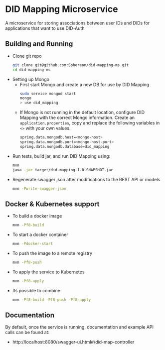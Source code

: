 # DID Mapping Microservice
A microservice for storing associations between user IDs and DIDs for applications that want to use DID-Auth
## Building and Running
* Clone git repo
    ```bash
  git clone git@github.com:Sphereon/did-mapping-ms.git
  cd did-mapping-ms
  ```
* Setting up Mongo
    * First start Mongo and create a new DB for use by DID Mapping
      ```bash
      sudo service mongod start
      mongo
      > use did_mapping
      ```
   * If Mongo is not running in the default location, configure DID Mapping with the correct Mongo information. Create an `application.properties`, copy and replace the following variables in `<>` with your own values.
      ````bash
     spring.data.mongodb.host=<mongo-host>
     spring.data.mongodb.port=<mongo-host-port>
     spring.data.mongodb.database=did_mapping
      ````
* Run tests, build jar, and run DID Mapping using:
    ````bash
  mvn
  java -jar target/did-mapping-1.0-SNAPSHOT.jar 
  ````
* Regenerate swagger json after modifications to the REST API or models
    ````bash
  mvn -Pwrite-swagger-json
    ````
  
## Docker & Kubernetes support
* To build a docker image
    ````bash
  mvn -Pf8-build
    ````
* To start a docker container
    ````bash
  mvn -Pdocker-start
    ````
* To push the image to a remote registry
    ````bash
  mvn -Pf8-push
    ````
* To apply the service to Kubernetes
    ````bash
  mvn -Pf8-apply
    ````
* Itś possible to combine
    ````bash
  mvn -Pf8-build -Pf8-push -Pf8-apply
    ````

## Documentation
By default, once the service is running, documentation and example API calls can be found at:
* http://localhost:8080/swagger-ui.html#/did-map-controller
